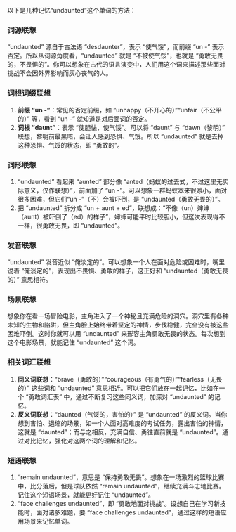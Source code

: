 以下是几种记忆“undaunted”这个单词的方法：

### 词源联想
“undaunted” 源自于古法语 “desdaunter”，表示 “使气馁”，而前缀 “un -” 表示否定。所以从词源角度看，“undaunted” 就是 “不被使气馁”，也就是 “勇敢无畏的，不畏惧的”。你可以想象在古代的语言演变中，人们用这个词来描述那些面对挑战不会因外界影响而灰心丧气的人。

### 词根词缀联想
1. **前缀 “un -”**：常见的否定前缀，如 “unhappy（不开心的）”“unfair（不公平的）” 等，看到 “un -” 就知道是对后面词的否定。
2. **词根 “daunt”**：表示 “使胆怯，使气馁”。可以将 “daunt” 与 “dawn（黎明）” 联想，黎明前最黑暗，会让人感到恐惧、气馁。所以 “undaunted” 就是去掉这种恐惧、气馁的状态，即 “勇敢的”。

### 词形联想
1. “undaunted” 看起来 “aunted” 部分像 “anted（蚂蚁的过去式，不过这里无实际意义，仅作联想）”，前面加了 “un -”。可以想象一群蚂蚁本来很渺小，面对很多困难，但它们“un -”（不）会被吓倒，是 “undaunted（勇敢无畏的）”。
2. 把 “undaunted” 拆分成 “un + aunt + ed”，联想成：“不像（un）婶婶（aunt）被吓倒了（ed）的样子”，婶婶可能平时比较胆小，但这次表现得不一样，很勇敢无畏，即 “undaunted”。

### 发音联想
“undaunted” 发音近似 “俺淡定的”。可以想象一个人在面对危险或困难时，嘴里说着 “俺淡定的”，表现出不畏惧、勇敢的样子，这正好和 “undaunted（勇敢无畏的）” 意思相符。

### 场景联想
想象你在看一场冒险电影，主角进入了一个神秘且充满危险的洞穴。洞穴里有各种未知的生物和陷阱，但主角脸上始终带着坚定的神情，步伐稳健，完全没有被这些困难吓倒。这时你就可以用 “undaunted” 来形容主角勇敢无畏的状态。每次想到这个电影场景，就能记住 “undaunted” 这个词。

### 相关词汇联想
1. **同义词联想**：“brave（勇敢的）”“courageous（有勇气的）”“fearless（无畏的）” 这些词和 “undaunted” 意思相近。可以把它们放在一起记忆，比如在一个 “勇敢词汇表” 中，通过不断复习这些同义词，加深对 “undaunted” 的记忆。
2. **反义词联想**：“daunted（气馁的，害怕的）” 是 “undaunted” 的反义词。当你想到害怕、退缩的场景，如一个人面对高难度的考试任务，露出害怕的神情，这就是 “daunted”；而与之相反，充满自信、勇往直前就是 “undaunted”。通过对比记忆，强化对这两个词的理解和记忆。

### 短语联想
1. “remain undaunted”，意思是 “保持勇敢无畏”。想象在一场激烈的篮球比赛中，比分落后，但是球队依然 “remain undaunted”，继续充满斗志地比赛。记住这个短语场景，就能更好记住 “undaunted”。
2. “face challenges undaunted”，即 “勇敢地面对挑战”。设想自己在学习新技能时，面对诸多难题，要 “face challenges undaunted”，通过这样的短语应用场景来记忆单词。 